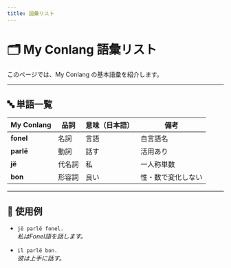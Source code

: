 ```yaml
---
title: 語彙リスト
---
```


# 🗂️ My Conlang 語彙リスト

このページでは、My Conlang の基本語彙を紹介します。

---

## 🔤 単語一覧

| My Conlang | 品詞 | 意味（日本語） | 備考 |
|------------|------|----------------|------|
| **fonel**  | 名詞 | 言語           | 自言語名 |
| **parlë**  | 動詞 | 話す           | 活用あり |
| **jë**     | 代名詞 | 私             | 一人称単数 |
| **bon**    | 形容詞 | 良い           | 性・数で変化しない |

---

## 📌 使用例

- `jë parlë fonel.`  
  *私はFonel語を話します。*

- `il parlë bon.`  
  *彼は上手に話す。*
